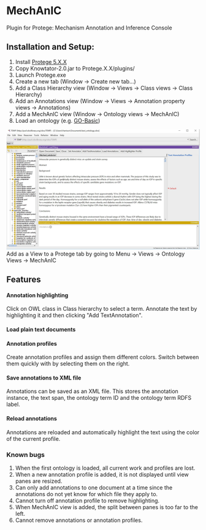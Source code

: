 # MechAnIC
Plugin for Protege: Mechanism Annotation and Inference Console

## Installation and Setup:

1. Install [Protege 5.X.X][protege link]
2. Copy Knowtator-2.0.jar to Protege.X.X/plugins/
3. Launch Protege.exe
4. Create a new tab (Window -> Create new tab...)
5. Add a Class Hierarchy view (Window -> Views -> Class views -> Class Hierarchy)
6. Add an Annotations view (Window -> Views -> Annotation property views -> Annotations)
7. Add a MechAnIC view (Window -> Ontology views -> MechAnIC)
8. Load an ontology (e.g. [GO-Basic][ontology example])

![After installation][installation image]
Add as a View to a Protege tab by going to Menu -> Views -> Ontology Views -> MechAnIC

## Features

#### Annotation highlighting
Click on OWL class in Class hierarchy to select a term. Annotate the text by highlighting it and then clicking "Add TextAnnotation". 

#### Load plain text documents

#### Annotation profiles
Create annotation profiles and assign them different colors. Switch between them quickly with by selecting them on the right.

#### Save annotations to XML file
Annotations can be saved as an XML file. This stores the annotation instance, the text span, the ontology term ID and the ontology term RDFS label.

#### Reload annotations
Annotations are reloaded and automatically highlight the text using the color of the current profile.

### Known bugs
1. When the first ontology is loaded, all current work and profiles are lost.
2. When a new annotation profile is added, it is not displayed until view panes are resized.
3. Can only add annotations to one document at a time since the annotations do not yet know for which file they apply to.
4. Cannot turn off annotation profile to remove highlighting.
5. When MechAnIC view is added, the split between panes is too far to the left.
6. Cannot remove annotations or annotation profiles.

[protege link]:http://protege.stanford.edu/products.php#desktop-protege
[installation image]:installation_image.jpg
[ontology example]:http://purl.obolibrary.org/obo/go/go-basic.obo

